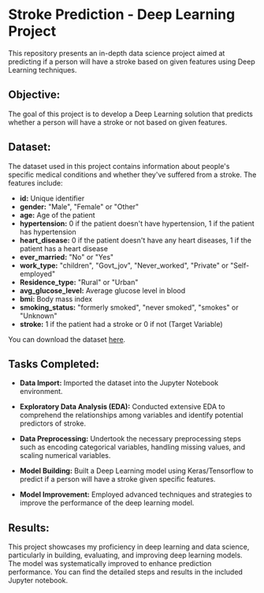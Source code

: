 # Stroke Prediction - Deep Learning Project

This repository presents an in-depth data science project aimed at predicting if a person will have a stroke based on given features using Deep Learning techniques.

## Objective:

The goal of this project is to develop a Deep Learning solution that predicts whether a person will have a stroke or not based on given features.

## Dataset:

The dataset used in this project contains information about people's specific medical conditions and whether they've suffered from a stroke. The features include:

- **id:** Unique identifier
- **gender:** "Male", "Female" or "Other"
- **age:** Age of the patient
- **hypertension:** 0 if the patient doesn't have hypertension, 1 if the patient has hypertension
- **heart_disease:** 0 if the patient doesn't have any heart diseases, 1 if the patient has a heart disease
- **ever_married:** "No" or "Yes"
- **work_type:** "children", "Govt_jov", "Never_worked", "Private" or "Self-employed"
- **Residence_type:** "Rural" or "Urban"
- **avg_glucose_level:** Average glucose level in blood
- **bmi:** Body mass index
- **smoking_status:** "formerly smoked", "never smoked", "smokes" or "Unknown"
- **stroke:** 1 if the patient had a stroke or 0 if not (Target Variable)

You can download the dataset [here](https://example.com).

## Tasks Completed:

- **Data Import:** Imported the dataset into the Jupyter Notebook environment.

- **Exploratory Data Analysis (EDA):** Conducted extensive EDA to comprehend the relationships among variables and identify potential predictors of stroke.

- **Data Preprocessing:** Undertook the necessary preprocessing steps such as encoding categorical variables, handling missing values, and scaling numerical variables.

- **Model Building:** Built a Deep Learning model using Keras/Tensorflow to predict if a person will have a stroke given specific features.

- **Model Improvement:** Employed advanced techniques and strategies to improve the performance of the deep learning model.

## Results:

This project showcases my proficiency in deep learning and data science, particularly in building, evaluating, and improving deep learning models. The model was systematically improved to enhance prediction performance. You can find the detailed steps and results in the included Jupyter notebook.

